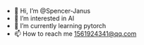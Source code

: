 - 👋 Hi, I’m @Spencer-Janus
- 👀 I’m interested in AI
- 🌱 I’m currently learning pytorch
- 📫 How to reach me 1561924341@qq.com

<!---
Spencer-Janus/Spencer-Janus is a ✨ special ✨ repository because its `README.md` (this file) appears on your GitHub profile.
You can click the Preview link to take a look at your changes.
--->
